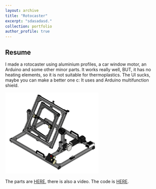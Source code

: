 ```yaml
---
layout: archive
title: "Rotocaster"
excerpt: "sdasadasd."
collection: portfolio
author_profile: true
---
```


## Resume


I made a rotocaster using aluminium profiles, a car window motor, an Arduino and some other minor parts. It works really well, BUT, it has no heating elements, so it is not suitable for thermoplastics. The UI sucks, maybe you can make a better one c: It uses and Arduino multifunction shield.

<img src="/images/isoroto.png" width="300">

The parts are [HERE](https://grabcad.com/library/rotocasting-machine-1), there is also a video. The code is [HERE](https://github.com/jkugalde/Rotocaster).




